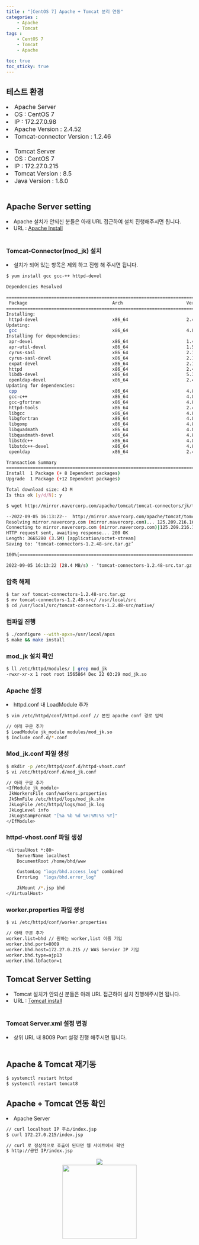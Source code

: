 ```yaml
---
title : "[CentOS 7] Apache + Tomcat 분리 연동"
categories : 
    - Apache
    - Tomcat
tags :
    - CentOS 7
    - Tomcat
    - Apache

toc: true
toc_sticky: true
---
```


## 테스트 환경
<div style="font-size:16px;">
<li> Apache Server </li>
<li> OS : CentOS 7 </li>
<li> IP : 172.27.0.98 </li>
<li> Apache Version : 2.4.52 </li>
<li> Tomcat-connector Version : 1.2.46 </li>
<br>
<li> Tomcat Server </li>
<li> OS : CentOS 7 </li>
<li> IP : 172.27.0.215 </li>
<li> Tomcat Version : 8.5 </li>
<li> Java Version : 1.8.0 </li>
</div>
<br>

## Apache Server setting
<li> Apache 설치가 안되신 분들은 아래 URL 접근하여 설치 진행해주시면 됩니다.</li>
<li> URL : <a href="https://hyundo0630.github.io/apache/CentOS-7-Apache-Install/"> Apache Install </a></li>
<br>

### Tomcat-Connector(mod_jk) 설치

<li> 설치가 되어 있는 항목은 제외 하고 진행 해 주시면 됩니다. </li>

```bash
$ yum install gcc gcc-++ httpd-devel
```

```bash
Dependencies Resolved

====================================================================================================================================================
 Package                                Arch                        Version                                      Repository                    Size
====================================================================================================================================================
Installing:
 httpd-devel                            x86_64                      2.4.6-89.el7.centos.1                        updates                      197 k
Updating:
 gcc                                    x86_64                      4.8.5-36.el7_6.2                             updates                       16 M
Installing for dependencies:
 apr-devel                              x86_64                      1.4.8-3.el7_4.1                              base                         188 k
 apr-util-devel                         x86_64                      1.5.2-6.el7                                  base                          76 k
 cyrus-sasl                             x86_64                      2.1.26-23.el7                                base                          88 k
 cyrus-sasl-devel                       x86_64                      2.1.26-23.el7                                base                         310 k
 expat-devel                            x86_64                      2.1.0-10.el7_3                               base                          57 k
 httpd                                  x86_64                      2.4.6-89.el7.centos.1                        updates                      2.7 M
 libdb-devel                            x86_64                      5.3.21-24.el7                                base                          38 k
 openldap-devel                         x86_64                      2.4.44-21.el7_6                              updates                      804 k
Updating for dependencies:
 cpp                                    x86_64                      4.8.5-36.el7_6.2                             updates                      5.9 M
 gcc-c++                                x86_64                      4.8.5-36.el7_6.2                             updates                      7.2 M
 gcc-gfortran                           x86_64                      4.8.5-36.el7_6.2                             updates                      6.7 M
 httpd-tools                            x86_64                      2.4.6-89.el7.centos.1                        updates                       91 k
 libgcc                                 x86_64                      4.8.5-36.el7_6.2                             updates                      102 k
 libgfortran                            x86_64                      4.8.5-36.el7_6.2                             updates                      300 k
 libgomp                                x86_64                      4.8.5-36.el7_6.2                             updates                      158 k
 libquadmath                            x86_64                      4.8.5-36.el7_6.2                             updates                      189 k
 libquadmath-devel                      x86_64                      4.8.5-36.el7_6.2                             updates                       53 k
 libstdc++                              x86_64                      4.8.5-36.el7_6.2                             updates                      305 k
 libstdc++-devel                        x86_64                      4.8.5-36.el7_6.2                             updates                      1.5 M
 openldap                               x86_64                      2.4.44-21.el7_6                              updates                      356 k

Transaction Summary
====================================================================================================================================================
Install  1 Package (+ 8 Dependent packages)
Upgrade  1 Package (+12 Dependent packages)

Total download size: 43 M
Is this ok [y/d/N]: y
```

```bash
$ wget http://mirror.navercorp.com/apache/tomcat/tomcat-connectors/jk/tomcat-connectors-1.2.48-src.tar.gz

--2022-09-05 16:13:22--  http://mirror.navercorp.com/apache/tomcat/tomcat-connectors/jk/tomcat-connectors-1.2.48-src.tar.gz
Resolving mirror.navercorp.com (mirror.navercorp.com)... 125.209.216.167
Connecting to mirror.navercorp.com (mirror.navercorp.com)|125.209.216.167|:80... connected.
HTTP request sent, awaiting response... 200 OK
Length: 3665280 (3.5M) [application/octet-stream]
Saving to: ‘tomcat-connectors-1.2.48-src.tar.gz’

100%[==========================================================================================================>] 3,665,280   --.-K/s   in 0.1s    

2022-09-05 16:13:22 (28.4 MB/s) - ‘tomcat-connectors-1.2.48-src.tar.gz’ saved [3665280/3665280]
```

### 압축 해제
```bash
$ tar xvf tomcat-connectors-1.2.48-src.tar.gz
$ mv tomcat-connectors-1.2.48-src/ /usr/local/src
$ cd /usr/local/src/tomcat-connectors-1.2.48-src/native/
```

### 컴파일 진행
```bash
$ ./configure --with-apxs=/usr/local/apxs
$ make && make install
```

### mod_jk 설치 확인
```bash
$ ll /etc/httpd/modules/ | grep mod_jk
-rwxr-xr-x 1 root root 1565864 Dec 22 03:29 mod_jk.so
```

### Apache 설정
<li> httpd.conf 내 LoadModule 추가 </li>

```bash
$ vim /etc/httpd/conf/httpd.conf // 본인 apache conf 경로 입력
```

```bash
// 아래 구문 추가
$ LoadModule jk_module modules/mod_jk.so
$ Include conf.d/*.conf
```

### Mod_jk.conf 파일 생성
```bash
$ mkdir -p /etc/httpd/conf.d/httpd-vhost.conf
$ vi /etc/httpd/conf.d/mod_jk.conf
```
```bash
// 아래 구문 추가
<IfModule jk_module>
 JkWorkersFile conf/workers.properties
 JkShmFile /etc/httpd/logs/mod_jk.shm
 JkLogFile /etc/httpd/logs/mod_jk.log
 JkLogLevel info
 JkLogStampFormat "[%a %b %d %H:%M:%S %Y]"
</IfModule>
```
### httpd-vhost.conf 파일 생성
```bash
<VirtualHost *:80>
    ServerName localhost
    DocumentRoot /home/bhd/www

    CustomLog "logs/bhd.access_log" combined
    ErrorLog  "logs/bhd.error_log"

    JkMount /*.jsp bhd
</VirtualHost>
```

### worker.properties 파일 생성

```bash
$ vi /etc/httpd/conf/worker.properties
```
```bash
// 아래 구문 추가
worker.list=bhd // 원하는 worker,list 이름 기입
worker.bhd.port=8009
worker.bhd.host=172.27.0.215 // WAS Servier IP 기입
worker.bhd.type=ajp13
worker.bhd.lbfactor=1
```

## Tomcat Server Setting
<li> Tomcat 설치가 안되신 분들은 아래 URL 접근하여 설치 진행해주시면 됩니다.</li>
<li> URL : <a href="https://hyundo0630.github.io/tomcat/CentOS-7-Tomcat-8.5-Install/"> Tomcat install </a></li>
<br>

### Tomcat Server.xml 설정 변경
<li> 상위 URL 내 8009 Port 설정 진행 해주시면 됩니다. </li>
<br>

## Apache & Tomcat 재기동
```bash
$ systemctl restart httpd
$ systemctl restart tomcat8
```

## Apache + Tomcat 연동 확인
<li> Apache Server </li>

```bash
// curl localhost IP 주소/index.jsp
$ curl 172.27.0.215/index.jsp

// curl 로 정상적으로 호출이 된다면 웹 사이트에서 확인
$ http://공인 IP/index.jsp
```

<div style="text-align:center;">
<img src="https://raw.githubusercontent.com/hyundo0630/hyundo0630.github.io/62e0c0515902554bd0fb040cc1618d3406fc0e01/images/Apache%20%2B%20Tomcat%20%EA%B4%80%EB%A0%A8/Apache%20%2B%20Tomcat%20%EC%97%B0%EB%8F%99%20Page.png">
</div>

<div style="text-align:center;">
<img src="https://github.com/hyundo0630/hyundo0630.github.io/blob/main/images/%EA%B0%90%EC%82%AC%ED%95%A9%EB%8B%88%EB%8B%A4.gif?raw=true" width="200" height="200">
</div>
